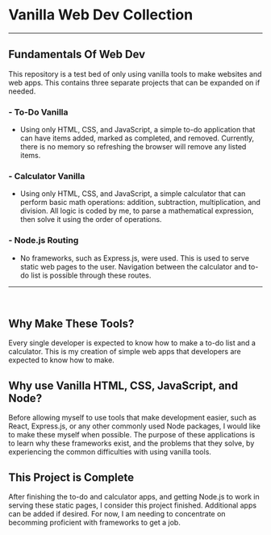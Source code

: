 # Vanilla Web Dev Collection
---

## Fundamentals Of Web Dev
This repository is a test bed of only using vanilla tools to make websites and web apps. This contains three separate projects that can be expanded on if needed.

### - To-Do Vanilla
 - Using only HTML, CSS, and JavaScript, a simple to-do application that can have items added, marked as completed, and removed. Currently, there is no memory so refreshing the browser will remove any listed items.

### - Calculator Vanilla
 - Using only HTML, CSS, and JavaScript, a simple calculator that can perform basic math operations: addition, subtraction, multiplication, and division.
All logic is coded by me, to parse a mathematical expression, then solve it using the order of operations.

### - Node.js Routing
 - No frameworks, such as Express.js, were used. This is used to serve static web pages to the user. Navigation between the calculator and to-do list is possible through these routes.

---
<br>

## Why Make These Tools?
Every single developer is expected to know how to make a to-do list and a calculator. This is my creation of simple web apps that developers are expected to know how to make.

## Why use Vanilla HTML, CSS, JavaScript, and Node?
Before allowing myself to use tools that make development easier, such as React, Express.js, or any other commonly used Node packages, I would like to make these myself when possible.
The purpose of these applications is to learn why these frameworks exist, and the problems that they solve, by experiencing the common difficulties with using vanilla tools.

## This Project is Complete
After finishing the to-do and calculator apps, and getting Node.js to work in serving these static pages, I consider this project finished. Additional apps can be added if desired.
For now, I am needing to concentrate on becomming proficient with frameworks to get a job.
